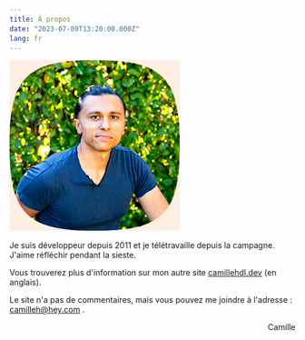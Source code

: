 ```yaml
---
title: À propos
date: "2023-07-09T13:20:00.000Z"
lang: fr
---
```


![Camille](camille.jpg "Camille, l'auteur")

Je suis développeur depuis 2011 et je télétravaille depuis la campagne.  
J'aime réfléchir pendant la sieste.  

Vous trouverez plus d'information sur mon autre site [camillehdl.dev](https://camillehdl.dev) (en anglais).

Le site n'a pas de commentaires, mais vous pouvez me joindre à l'adresse : camilleh@hey.com .

<p style="text-align: right;">
    Camille
</p>
